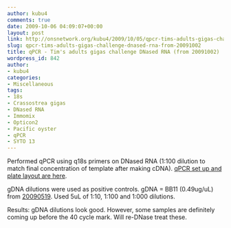 ```yaml
---
author: kubu4
comments: true
date: 2009-10-06 04:09:07+00:00
layout: post
link: http://onsnetwork.org/kubu4/2009/10/05/qpcr-tims-adults-gigas-challenge-dnased-rna-from-20091002/
slug: qpcr-tims-adults-gigas-challenge-dnased-rna-from-20091002
title: qPCR - Tim's adults gigas challenge DNased RNA (from 20091002)
wordpress_id: 842
author:
- kubu4
categories:
- Miscellaneous
tags:
- 18s
- Crassostrea gigas
- DNased RNA
- Immomix
- Opticon2
- Pacific oyster
- qPCR
- SYTO 13
---
```


Performed qPCR using q18s primers on DNased RNA (1:100 dilution to match final concentration of template after making cDNA). [qPCR set up and plate layout are here](http://eagle.fish.washington.edu/Arabidopsis/Notebook%20Workup%20Files/20091005-01.jpg).

gDNA dilutions were used as positive controls. gDNA = BB11 (0.49ug/uL) from [20090519](/Sam%27s+Working+Notebook+Jan-May+2009#sjw20090519). Used 5uL of 1:10, 1:100 and 1:000 dilutions.

Results: gDNA dilutions look good. However, some samples are definitely coming up before the 40 cycle mark. Will re-DNase treat these.
